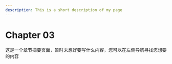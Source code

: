 ```yaml
---
description: This is a short description of my page
---
```


# Chapter 03

这是一个章节摘要页面，暂时未想好要写什么内容，您可以在左侧导航寻找您想要的内容
